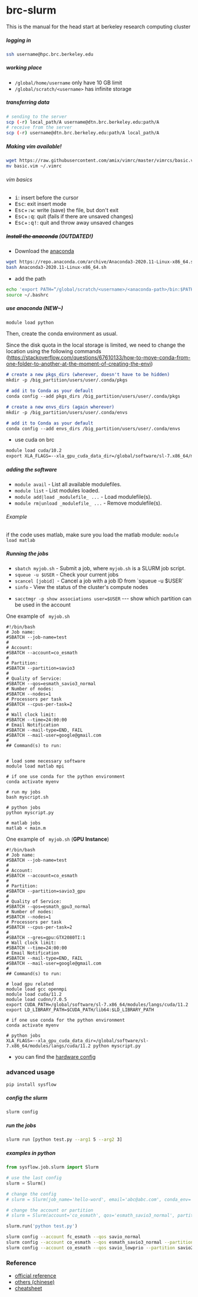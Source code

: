 # brc-slurm
This is the manual for the head start at berkeley research computing cluster

##### logging in 

```bash
ssh username@hpc.brc.berkeley.edu
```

##### working place

-   `/global/home/username` only have 10 GB limit
-   `/global/scratch/<username>` has infinite storage

##### transferring data

```bash
# sending to the server
scp (-r) local_path/A username@dtn.brc.berkeley.edu:path/A
# receive from the server
scp (-r) username@dtn.brc.berkeley.edu:path/A local_path/A 
```

##### Making vim available!

```bash 
wget https://raw.githubusercontent.com/amix/vimrc/master/vimrcs/basic.vim
mv basic.vim ~/.vimrc
```

###### vim basics
- <kbd>i</kbd>: insert before the cursor
- <kbd>Esc</kbd>: exit insert mode
- <kbd>Esc</kbd>+<kbd>:w</kbd>: write (save) the file, but don't exit
- <kbd>Esc</kbd>+<kbd>:q</kbd>: quit (fails if there are unsaved changes)
- <kbd>Esc</kbd>+<kbd>:q!</kbd>: quit and throw away unsaved changes

##### ~~Install the anaconda~~ (OUTDATED!)
- Download the [anaconda](https://docs.conda.io/projects/conda/en/latest/user-guide/install/linux.html)
```bash 
wget https://repo.anaconda.com/archive/Anaconda3-2020.11-Linux-x86_64.sh
bash Anaconda3-2020.11-Linux-x86_64.sh
```

- add the path
```bash 
echo 'export PATH=“/global/scratch/<username>/<anaconda-path>/bin:$PATH”' >> ~/.bashrc
source ~/.bashrc
```


##### use anaconda (NEW~)

```python
module load python
```

Then, create the conda environment as usual. 

Since the disk quota in the local storage is limited, we need to change the location using the following commands (https://stackoverflow.com/questions/67610133/how-to-move-conda-from-one-folder-to-another-at-the-moment-of-creating-the-envi)

```markdown
# create a new pkgs_dirs (wherever, doesn't have to be hidden)
mkdir -p /big_partition/users/user/.conda/pkgs

# add it to Conda as your default
conda config --add pkgs_dirs /big_partition/users/user/.conda/pkgs

# create a new envs_dirs (again wherever)
mkdir -p /big_partition/users/user/.conda/envs

# add it to Conda as your default
conda config --add envs_dirs /big_partition/users/user/.conda/envs
```

- use cuda on brc

```markdown
module load cuda/10.2
export XLA_FLAGS=--xla_gpu_cuda_data_dir=/global/software/sl-7.x86_64/modules/langs/cuda/10.2
```


##### adding the software

<ul>
  <li><code class="highlighter-rouge">module avail</code> - List all available modulefiles.</li>
  <li><code class="highlighter-rouge">module list</code> - List modules loaded.</li>
  <li><code class="highlighter-rouge">module add|load _modulefile_ ...</code> - Load modulefile(s).</li>
  <li><code class="highlighter-rouge">module rm|unload _modulefile_ ...</code> - Remove modulefile(s).</li>
</ul>

###### Example

if the code uses matlab, make sure you load the matlab module: `module load matlab`

##### Running the jobs

<ul>
	<li><code>sbatch myjob.sh</code>&nbsp;- Submit a job, where <code>myjob.sh</code>&nbsp;is a SLURM job script. </li>
    <li><code>squeue -u $USER</code>&nbsp;- Check your current jobs</li>
	<li><code>scancel [jobid]</code><code>&nbsp;</code>- Cancel a job with a job ID from `squeue -u $USER`</li>
	<li><code>sinfo</code>&nbsp;- View the status of the cluster's compute nodes</li>
</ul>

-   `sacctmgr -p show associations user=$USER` --- show which partition can be used in the account



One example of ` myjob.sh`

```
#!/bin/bash
# Job name:
#SBATCH --job-name=test
#
# Account:
#SBATCH --account=co_esmath
#
# Partition:
#SBATCH --partition=savio3
#
# Quality of Service:
#SBATCH --qos=esmath_savio3_normal
# Number of nodes: 
#SBATCH --nodes=1
# Processors per task 
#SBATCH --cpus-per-task=2
#
# Wall clock limit:
#SBATCH --time=24:00:00
# Email Notification
#SBATCH --mail-type=END, FAIL
#SBATCH --mail-user=google@gmail.com
#
## Command(s) to run:


# load some necessary software
module load matlab mpi 

# if one use conda for the python environment
conda activate myenv

# run my jobs
bash myscript.sh

# python jobs
python myscript.py

# matlab jobs
matlab < main.m 
```



One example of ` myjob.sh` (**GPU Instance**)

```
#!/bin/bash
# Job name:
#SBATCH --job-name=test
#
# Account:
#SBATCH --account=co_esmath
#
# Partition:
#SBATCH --partition=savio3_gpu
#
# Quality of Service:
#SBATCH --qos=esmath_gpu3_normal
# Number of nodes: 
#SBATCH --nodes=1
# Processors per task 
#SBATCH --cpus-per-task=2
#
#SBATCH --gres=gpu:GTX2080TI:1
# Wall clock limit:
#SBATCH --time=24:00:00
# Email Notification
#SBATCH --mail-type=END, FAIL
#SBATCH --mail-user=google@gmail.com
#
## Command(s) to run:

# load gpu related 
module load gcc openmpi
module load cuda/11.2
module load cudnn/7.0.5
export CUDA_PATH=/global/software/sl-7.x86_64/modules/langs/cuda/11.2
export LD_LIBRARY_PATH=$CUDA_PATH/lib64:$LD_LIBRARY_PATH
 
# if one use conda for the python environment
conda activate myenv

# python jobs
XLA_FLAGS=--xla_gpu_cuda_data_dir=/global/software/sl-7.x86_64/modules/langs/cuda/11.2 python myscript.py
```

-   you can find the [hardware config](https://docs-research-it.berkeley.edu/services/high-performance-computing/user-guide/hardware-config)

### advanced usage
```bash
pip install sysflow
```

##### config the slurm  
```bash
slurm config 
```

##### run the jobs
```bash
slurm run [python test.py --arg1 5 --arg2 3]
```

##### examples in python 
```python
from sysflow.job.slurm import Slurm

# use the last config
slurm = Slurm()

# change the config 
# slurm = Slurm(job_name='hello-word', email='abc@abc.com', conda_env='qrl')

# change the account or partition
# slurm = Slurm(account='co_esmath', qos='esmath_savio3_normal', partition='savio3')

slurm.run('python test.py')
```
```bash 
slurm config --account fc_esmath --qos savio_normal
slurm config --account co_esmath --qos esmath_savio3_normal --partition savio3 --task_per_node 32
slurm config --account co_esmath --qos savio_lowprio --partition savio2 --task_per_node 24
```


### Reference

-   [official reference](https://docs-research-it.berkeley.edu/services/high-performance-computing/user-guide/)
-   [others (chinese)](http://bicmr.pku.edu.cn/~wenzw/pages/slurm.html)
-   [cheatsheet](https://arc.umich.edu/wp-content/uploads/sites/4/2020/05/Great-Lakes-Cheat-Sheet.pdf)
